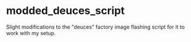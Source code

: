 # modded_deuces_script
Slight modifications to the "deuces" factory image flashing script for it to work with my setup.
